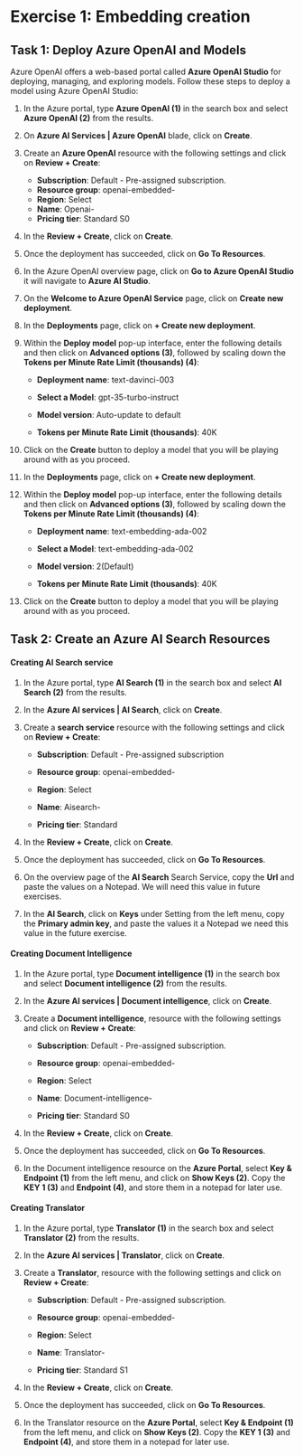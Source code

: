 # Exercise 1: Embedding creation


## Task 1: Deploy Azure OpenAI and Models

Azure OpenAI offers a web-based portal called **Azure OpenAI Studio** for deploying, managing, and exploring models. Follow these steps to deploy a model using Azure OpenAI Studio:

1. In the Azure portal, type **Azure OpenAI (1)** in the search box and select **Azure OpenAI (2)** from the results.

1. On **Azure AI Services | Azure OpenAI** blade, click on **Create**.

   
1. Create an **Azure OpenAI** resource with the following settings and click on **Review + Create**:
   
    - **Subscription**: Default - Pre-assigned subscription.
    - **Resource group**: openai-embedded-<inject key="Deployment ID" enableCopy="false"></inject>
    - **Region**: Select **<inject key="Region" enableCopy="false" />**
    - **Name**: Openai-<inject key="Deployment ID" enableCopy="false"></inject>
    - **Pricing tier**: Standard S0
  
1. In the **Review + Create**, click on **Create**.
     

1. Once the deployment has succeeded, click on **Go To Resources**.      


3. In the Azure OpenAI overview page, click on **Go to Azure OpenAI Studio** it will navigate to **Azure AI Studio**.



5. On the **Welcome to Azure OpenAI Service** page, click on **Create new deployment**.

   

6. In the **Deployments** page, click on **+ Create new deployment**.

   

7. Within the **Deploy model** pop-up interface, enter the following details and then click on **Advanced options (3)**, followed by scaling down the **Tokens per Minute Rate Limit (thousands) (4)**:
    

    - **Deployment name**: text-davinci-003

    - **Select a Model**: gpt-35-turbo-instruct
    
    - **Model version**: Auto-update to default
    
    - **Tokens per Minute Rate Limit (thousands)**: 40K

      
8. Click on the **Create** button to deploy a model that you will be playing around with as you proceed.

9. In the **Deployments** page, click on **+ Create new deployment**.

   

10. Within the **Deploy model** pop-up interface, enter the following details and then click on **Advanced options (3)**, followed by scaling down the **Tokens per Minute Rate Limit (thousands) (4)**:
    

    - **Deployment name**: text-embedding-ada-002

    - **Select a Model**: text-embedding-ada-002
    
    - **Model version**: 2(Default)
    
    - **Tokens per Minute Rate Limit (thousands)**: 40K
  

11. Click on the **Create** button to deploy a model that you will be playing around with as you proceed.


## Task 2: Create an Azure AI Search Resources

#### Creating AI Search service

1. In the Azure portal, type **AI Search (1)** in the search box and select **AI Search (2)** from the results.


1. In the **Azure AI services | AI Search**, click on **Create**.

   
1. Create a **search service** resource with the following settings and click on **Review + Create**:
   
    - **Subscription**: Default - Pre-assigned subscription
    
    - **Resource group**: openai-embedded-<inject key="Deployment ID" enableCopy="false"></inject>
    
    - **Region**: Select <inject key="Region" enableCopy="false" />
    
    - **Name**: Aisearch-<inject key="Deployment ID" enableCopy="false"></inject>
    
    - **Pricing tier**: Standard


1. In the **Review + Create**, click on **Create**.
     

1. Once the deployment has succeeded, click on **Go To Resources**.


1. On the overview page of the **AI Search** Search Service, copy the **Url** and paste the values on a Notepad. We will need this value in future exercises.

     
1. In the **AI Search**, click on **Keys** under Setting from the left menu, copy the **Primary admin key**, and paste the values it a Notepad we need this value in the future exercise.

    
#### Creating Document Intelligence

1. In the Azure portal, type **Document intelligence (1)** in the search box and select **Document intelligence (2)** from the results.


1. In the **Azure AI services | Document intelligence**, click on **Create**.

    

1. Create a **Document intelligence**, resource with the following settings and click on **Review + Create**:
   
    - **Subscription**: Default - Pre-assigned subscription.
    
    - **Resource group**: openai-embedded-<inject key="Deployment ID" enableCopy="false"></inject>
    
    - **Region**: Select <inject key="Region" enableCopy="false" />
    
    - **Name**: Document-intelligence-<inject key="Deployment ID" enableCopy="false"></inject>
    
    - **Pricing tier**: Standard S0
    
    
1. In the **Review + Create**, click on **Create**.

    

1. Once the deployment has succeeded, click on **Go To Resources**.

       

1. In the Document intelligence resource on the **Azure Portal**, select **Key & Endpoint (1)** from the left menu, and click on **Show Keys (2)**. Copy the **KEY 1 (3)** and **Endpoint (4)**, and store them in a notepad for later use.


#### Creating Translator

1. In the Azure portal, type **Translator (1)** in the search box and select **Translator (2)** from the results.


1. In the **Azure AI services | Translator**, click on **Create**.

    

1. Create a **Translator**, resource with the following settings and click on **Review + Create**:
   
    - **Subscription**: Default - Pre-assigned subscription.
    
    - **Resource group**: openai-embedded-<inject key="Deployment ID" enableCopy="false"></inject>
    
    - **Region**: Select <inject key="Region" enableCopy="false" />
    
    - **Name**: Translator-<inject key="Deployment ID" enableCopy="false"></inject>
    
    - **Pricing tier**: Standard S1
    
    
1. In the **Review + Create**, click on **Create**.

    

1. Once the deployment has succeeded, click on **Go To Resources**.


1. In the Translator resource on the **Azure Portal**, select **Key & Endpoint (1)** from the left menu, and click on **Show Keys (2)**. Copy the **KEY 1 (3)** and **Endpoint (4)**, and store them in a notepad for later use.


